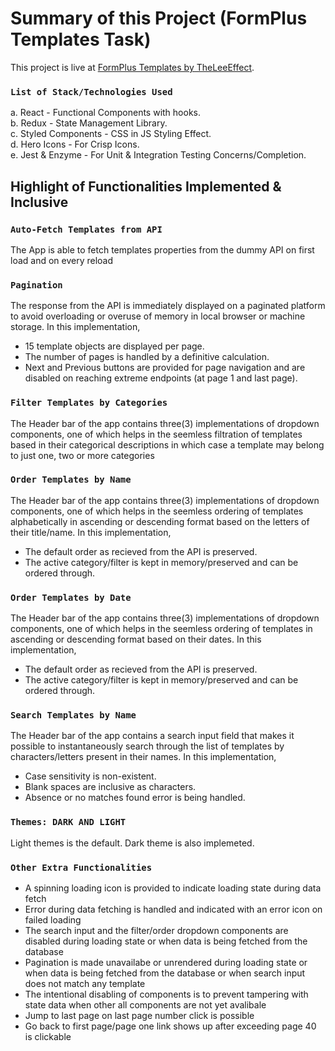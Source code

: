 # Summary of this Project (FormPlus Templates Task)

This project is live at [FormPlus Templates by TheLeeEffect](https://formplus-templates-api-task.netlify.app/).

### `List of Stack/Technologies Used`

a. React - Functional Components with hooks.\
b. Redux - State Management Library.\
c. Styled Components - CSS in JS Styling Effect.\
d. Hero Icons - For Crisp Icons.\
e. Jest & Enzyme - For Unit & Integration Testing Concerns/Completion.

## Highlight of Functionalities Implemented & Inclusive

### `Auto-Fetch Templates from API`

The App is able to fetch templates properties from the dummy API on first load and on every reload

### `Pagination`

The response from the API is immediately displayed on a paginated platform to avoid overloading or overuse of memory in local browser or machine storage. In this implementation,
- 15 template objects are displayed per page.
- The number of pages is handled by a definitive calculation.
- Next and Previous buttons are provided for page navigation and are disabled on reaching extreme endpoints (at page 1 and last page).

### `Filter Templates by Categories`

The Header bar of the app contains three(3) implementations of dropdown components, one of which helps in the seemless filtration of templates based in their categorical descriptions in which case a template may belong to just one, two or more categories  

### `Order Templates by Name`

The Header bar of the app contains three(3) implementations of dropdown components, one of which helps in the seemless ordering of templates alphabetically in ascending or descending format based on the letters of their title/name. In this implementation,
- The default order as recieved from the API is preserved.
- The active category/filter is kept in memory/preserved and can be ordered through.

### `Order Templates by Date`

The Header bar of the app contains three(3) implementations of dropdown components, one of which helps in the seemless ordering of templates in ascending or descending format based on their dates. In this implementation,
- The default order as recieved from the API is preserved.
- The active category/filter is kept in memory/preserved and can be ordered through.

### `Search Templates by Name`

The Header bar of the app contains a search input field that makes it possible to instantaneously search through the list of templates by characters/letters present in their names. In this implementation,
- Case sensitivity is non-existent.
- Blank spaces are inclusive as characters.
- Absence or no matches found error is being handled.

### `Themes: DARK AND LIGHT`

Light themes is the default. Dark theme is also implemeted.

### `Other Extra Functionalities`
- A spinning loading icon is provided to indicate loading state during data fetch
- Error during data fetching is handled and indicated with an error icon on failed loading
- The search input and the filter/order dropdown components are disabled during loading state or when data is being fetched from the database
- Pagination is made unavailabe or unrendered during loading state or when data is being fetched from the database or when search input does not match any template
- The intentional disabling of components is to prevent tampering with state data when other all components are not yet avalibale
- Jump to last page on last page number click is possible
- Go back to first page/page one link shows up after exceeding page 40 is clickable 
